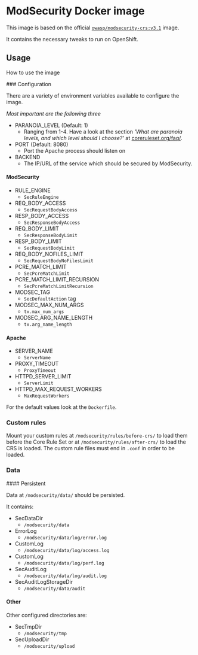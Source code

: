 # ModSecurity Docker image

This image is based on the official [`owasp/modsecurity-crs:v3.1`](https://hub.docker.com/r/owasp/modsecurity-crs) image.

It contains the necessary tweaks to run on OpenShift.

## Usage

How to use the image

### Configuration

There are a variety of environment variables available to configure the image.

*Most important are the following three*

* PARANOIA_LEVEL (Default: 1)
  * Ranging from 1-4. Have a look at the section *'What are paranoia levels, and which level should I choose?'* at [coreruleset.org/faq/](https://coreruleset.org/faq/).
* PORT (Default: 8080)
  * Port the Apache process should listen on
* BACKEND
  * The IP/URL of the service which should be secured by ModSecurity.

#### ModSecurity

* RULE_ENGINE
  * `SecRuleEngine`
* REQ_BODY_ACCESS
  * `SecRequestBodyAccess`
* RESP_BODY_ACCESS
  * `SecResponseBodyAccess`
* REQ_BODY_LIMIT
  * `SecResponseBodyLimit`
* RESP_BODY_LIMIT
  * `SecRequestBodyLimit`
* REQ_BODY_NOFILES_LIMIT
  * `SecRequestBodyNoFilesLimit`
* PCRE_MATCH_LIMIT
  * `SecPcreMatchLimit`
* PCRE_MATCH_LIMIT_RECURSION
  * `SecPcreMatchLimitRecursion`
* MODSEC_TAG
  * `SecDefaultAction` tag
* MODSEC_MAX_NUM_ARGS
  * `tx.max_num_args`
* MODSEC_ARG_NAME_LENGTH
  * `tx.arg_name_length`

#### Apache

* SERVER_NAME
  * `ServerName`
* PROXY_TIMEOUT
  * `ProxyTimeout`
* HTTPD_SERVER_LIMIT
  * `ServerLimit`
* HTTPD_MAX_REQUEST_WORKERS
  * `MaxRequestWorkers`

For the default values look at the `Dockerfile`.

### Custom rules

Mount your custom rules at `/modsecurity/rules/before-crs/` to load them before the Core Rule Set or at `/modsecurity/rules/after-crs/` to load the CRS is loaded. The custom rule files must end in `.conf` in order to be loaded.

### Data

#### Persistent

Data at `/modsecurity/data/` should be persisted.

It contains:

* SecDataDir
  * `/modsecurity/data`
* ErrorLog
  * `/modsecurity/data/log/error.log`
* CustomLog
  * `/modsecurity/data/log/access.log`
* CustomLog
  * `/modsecurity/data/log/perf.log`
* SecAuditLog
  * `/modsecurity/data/log/audit.log`
* SecAuditLogStorageDir
  * `/modsecurity/data/audit`

#### Other

Other configured directories are:

* SecTmpDir
  * `/modsecurity/tmp`
* SecUploadDir
  * `/modsecurity/upload`
